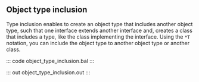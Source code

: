## Object type inclusion

Type inclusion enables to create an object type that includes another object type, such that one interface extends another interface and, creates a class that includes a type, like the class implementing the interface. Using the `*T` notation, you can include the object type to another object type or another class.

::: code object_type_inclusion.bal :::

::: out object_type_inclusion.out :::